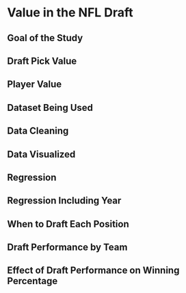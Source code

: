 # Value in the NFL Draft

## Goal of the Study

## Draft Pick Value

## Player Value

## Dataset Being Used

## Data Cleaning

## Data Visualized

## Regression

## Regression Including Year

## When to Draft Each Position

## Draft Performance by Team

## Effect of Draft Performance on Winning Percentage
